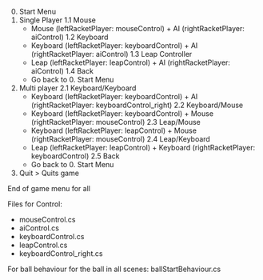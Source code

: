 0. Start Menu
  1. Single Player
    1.1 Mouse
      - Mouse (leftRacketPlayer: mouseControl) + AI (rightRacketPlayer: aiControl)
    1.2 Keyboard
      - Keyboard (leftRacketPlayer: keyboardControl) + AI (rightRacketPlayer: aiControl)
    1.3 Leap Controller
      - Leap (leftRacketPlayer: leapControl) + AI (rightRacketPlayer: aiControl)
    1.4 Back
      - Go back to 0. Start Menu
  2. Multi player
    2.1 Keyboard/Keyboard
      - Keyboard (leftRacketPlayer: keyboardControl) + AI (rightRacketPlayer: keyboardControl_right)
    2.2 Keyboard/Mouse
      - Keyboard (leftRacketPlayer: keyboardControl) + Mouse (rightRacketPlayer: mouseControl)
    2.3 Leap/Mouse
      - Keyboard (leftRacketPlayer: leapControl) + Mouse (rightRacketPlayer: mouseControl)
    2.4 Leap/Keyboard
      - Leap (leftRacketPlayer: leapControl) + Keyboard (rightRacketPlayer: keyboardControl)
    2.5 Back 
      - Go back to 0. Start Menu
  3. Quit
    > Quits game
    
End of game menu for all

Files for Control:
- mouseControl.cs
- aiControl.cs
- keyboardControl.cs
- leapControl.cs
- keyboardControl_right.cs

For ball behaviour for the ball in all scenes: ballStartBehaviour.cs
